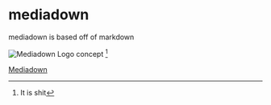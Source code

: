 # mediadown
mediadown is based off of markdown 


![Mediadown Logo concept](https://github.com/user-attachments/assets/54723b17-9377-4aee-bd1e-84c07eddc903) [^1]

[Mediadown](#Dediadown_mediadown)
[^1]: It is shit


